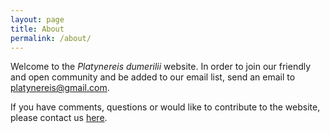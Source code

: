 ```yaml
---
layout: page
title: About
permalink: /about/
---
```


Welcome to the *Platynereis dumerilii* website. In order to join our friendly and open community and be added to our email list, send an email to platynereis@gmail.com.

If you have comments, questions or would like to contribute to the website, please contact us [here](https://github.com/platynereis/platynereis.github.io/issues/new).